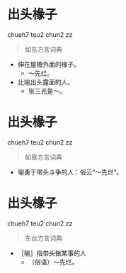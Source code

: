 # 出头椽子
chueh7 teu2 chun2 zz
> 如东方言词典
- 伸在屋檐外面的椽子。
  - ～先烂。
- 比喻出头露面的人。
  - 张三光是～。

# 出头椽子
chueh7 teu2 chun2 zz
> 如皋方言词典
- 喻勇于带头斗争的人：俗云“～先烂”。

# 出头椽子
chueh7 teu2 chun2 zz
> 东台方言词典
- ［喻］指带头做某事的人
  - （俗语）～先烂。
